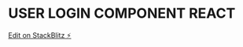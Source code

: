 # USER LOGIN COMPONENT REACT

[Edit on StackBlitz ⚡️](https://stackblitz.com/edit/user-login-react-12)

